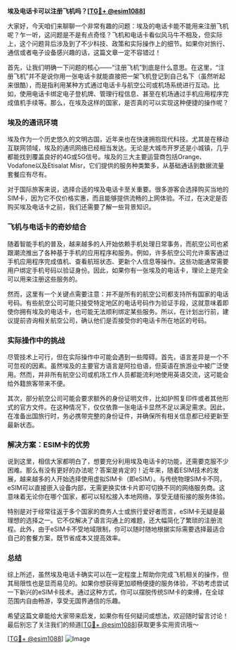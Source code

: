 **埃及电话卡可以注册飞机吗？[[TG💪+ @esim1088](https://t.me/s/esim1088)]**

大家好，今天咱们来聊聊一个非常有趣的问题：埃及的电话卡能不能用来注册飞机呢？乍一听，这问题是不是有点奇怪？飞机和电话卡看似风马牛不相及，但实际上，这个问题背后涉及到了不少科技、政策和实际操作上的细节。如果你对旅行、通信或者电子设备感兴趣的话，这篇文章一定不容错过！

首先，让我们明确一下问题的核心——“注册飞机”到底是什么意思。在这里，“注册飞机”并不是说你用一张电话卡就能直接把一架飞机登记到自己名下（虽然听起来很酷），而是指利用某种方式通过电话卡与航空公司或机场系统进行互动。比如，使用电话卡绑定电子登机牌、管理行程信息、甚至在机场通过手机应用程序完成值机手续等。那么，在埃及这样的国家，是否真的可以实现这种便捷的操作呢？

### 埃及的通讯环境

埃及作为一个历史悠久的文明古国，近年来也在快速拥抱现代科技。尤其是在移动互联网领域，埃及的通讯网络已经相当发达。无论是大城市开罗还是小城镇，几乎都能找到覆盖良好的4G或5G信号。埃及的三大主要运营商包括Orange、Vodafone以及Etisalat Misr，它们提供的服务种类繁多，从基础通话到数据流量套餐应有尽有。

对于国际旅客来说，选择合适的埃及电话卡至关重要。很多游客会选择购买当地的SIM卡，因为它不仅价格实惠，而且能够提供流畅的上网体验。不过，在决定是否购买埃及电话卡之前，我们还需要了解一些背景知识。

### 飞机与电话卡的奇妙结合

随着智能手机的普及，越来越多的人开始依赖手机处理日常事务，而航空公司也紧跟潮流推出了各种基于手机的应用程序和服务。例如，许多航空公司允许乘客通过手机应用程序完成值机、查看航班状态、更新个人信息等操作。这些功能通常需要用户绑定手机号码以验证身份。因此，如果你有一张埃及的电话卡，理论上是完全可以用来注册这些服务的。

然而，这里有一个关键点需要注意：并不是所有的航空公司都支持所有国家的电话号码。有些航空公司可能只接受特定地区的电话号码作为验证手段，这就意味着即使你拥有埃及的电话卡，也可能无法顺利绑定某些服务。所以，在计划出行前，建议提前咨询相关航空公司，确认他们是否接受你的电话卡所在地区的号码。

### 实际操作中的挑战

尽管技术上可行，但在实际操作中可能会遇到一些障碍。首先，语言差异是一个不可忽视的因素。虽然埃及的主要官方语言是阿拉伯语，但英语在旅游业中被广泛使用。然而，并非所有航空公司或机场工作人员都能流利地使用英语交流，这可能会给外籍旅客带来不便。

其次，部分航空公司可能会要求额外的身份证明文件，比如护照复印件或者其他形式的官方文件。在这种情况下，仅仅依靠一张电话卡显然不足以满足需求。因此，在准备出国旅行时，务必携带完整的身份证件，并确保所有相关信息都已经更新至最新状态。

### 解决方案：ESIM卡的优势

说到这里，相信大家都明白了，想要充分利用埃及电话卡的功能，还需要克服不少困难。那么有没有更好的办法呢？答案是肯定的！近年来，随着ESIM技术的发展，越来越多的人开始选择使用虚拟SIM卡（即eSIM）。与传统物理SIM卡不同，eSIM可以直接嵌入设备内部，无需更换实体卡片即可切换不同的网络服务商。这意味着无论你在哪个国家，都可以轻松接入本地网络，享受无缝衔接的服务体验。

特别是对于经常往返于多个国家的商务人士或旅行爱好者而言，eSIM卡无疑是最理想的选择之一。它不仅解决了语言沟通上的难题，还大幅简化了繁琐的注册流程。此外，由于eSIM卡不受地域限制，你可以随时随地根据实际需要选择最适合自己的套餐方案，既节省成本又提高效率。

### 总结

综上所述，虽然埃及电话卡确实可以在一定程度上帮助你完成飞机相关的操作，但其局限性也是显而易见的。如果你想获得更加顺畅便捷的服务体验，不妨考虑尝试一下新兴的eSIM卡技术。通过这种方式，你可以摆脱传统SIM卡的束缚，在全球范围内自由畅游，享受无国界通信的乐趣。

希望这篇文章能给大家带来启发，如果你有任何疑问或想法，欢迎随时留言讨论！最后别忘了关注我们的频道[[TG💪+ @esim1088](https://t.me/s/esim1088)]获取更多实用资讯哦～

[[TG💪+ @esim1088](https://t.me/s/esim1088)] ![Image](https://i.postimg.cc/4NQfJmqS/Snipaste-2025-05-13-00-14-12.png)